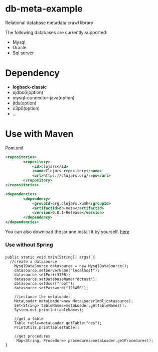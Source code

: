 db-meta-example
===============
Relational database metadata crawl library

The following databases are currently supported:
<ul>
  <li>Mysql</li>
  <li>Oracle</ii>
  <li>Sql server</li>
</ul>

Dependency
==============
<ul>
  <li><b>logback-classic</b></li>
  <li>ojdbc6(option)</ii>
  <li>mysql-connector-java(option)</ii>
  <li>jtds(option)</ii>
  <li>c3p0(option)</ii>
  <li>...</ii>
</ul>


Use with Maven
==============
Pom.xml
```xml
<repositories>
		<repository>
			<id>clojars</id>
			<name>Clojars repository</name>
			<url>https://clojars.org/repo</url>
		</repository>
</repositories>

<dependencies>
		<dependency>
			<groupId>org.clojars.xumh</groupId>
			<artifactId>db-meta</artifactId>
			<version>0.0.1-Release</version>
		</dependency>
</dependencies>
```
You can also download the jar and install it by yourself. [here](https://github.com/wukenaihe/db-meta/tree/db-meta-repo)

<h3>Use without Spring</h3>

###
	public static void main(String[] args) {
	  //create a datasource
		MysqlDataSource datasource = new MysqlDataSource();
		datasource.setServerName("localhost");
		datasource.setPort(3306);
		datasource.setDatabaseName("dctest");
		datasource.setUser("root");
		datasource.setPassword("123456");
		
		//instance the metaloader
		MetaLoader metaLoader=new MetaLoaderImpl(datasource);
		Set<String> tableNames=metaLoader.getTableNames();
		System.out.println(tableNames);
		
		//get a table
		Table table=metaLoader.getTable("des");
		PrintUtils.printTable(table);
		
		//get procedures
		 Map<String, Procedure> procedures=metaLoader.getProcedures();
	}
###
